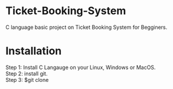 # Ticket-Booking-System
C language basic project on Ticket Booking System for Begginers.

# Installation 
Step 1: Install C Langauge on your Linux, Windows or MacOS. <br />
Step 2: install git.<br />
Step 3: $git clone
